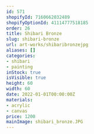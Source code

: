 ```yaml
---
id: 571
shopifyId: 7160662032489
shopifyOptionId: 41114777518185
order: 26
title: Shibari Bronze
slug: shibari-bronze
url: art-works/shibaribronzejpg
aliases: []
categories:
- shibari
- painting
inStock: true
isVisible: true
height: 60
width: 60
date: 2022-01-01T00:00:00Z
materials:
- acrylic
- canvas
price: 1200
mainImage: shibari_bronze.JPG
---
```

